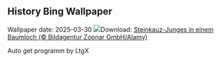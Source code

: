 ## History Bing Wallpaper
Wallpaper date: 2025-03-30
![](https://www.bing.com/th?id=OHR.AtheneNoctuaGermany_DE-DE4640297200_UHD.jpg&w=1000)Download: [Steinkauz-Junges in einem Baumloch (© Bildagentur Zoonar GmbH/Alamy)](https://www.bing.com/th?id=OHR.AtheneNoctuaGermany_DE-DE4640297200_UHD.jpg)

Auto get programm by LtgX
